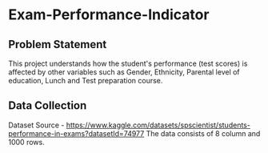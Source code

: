 # Exam-Performance-Indicator

## Problem Statement

This project understands how the student's performance (test scores) is affected by other variables such as Gender, Ethnicity, Parental level of education, Lunch and Test preparation course.

## Data Collection

Dataset Source - https://www.kaggle.com/datasets/spscientist/students-performance-in-exams?datasetId=74977
The data consists of 8 column and 1000 rows.
